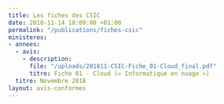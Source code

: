 ```yaml
---
title: Les fiches des CSIC
date: 2018-11-14 18:09:00 +01:00
permalink: "/publications/fiches-csic"
ministeres:
- annees:
  - avis:
    - description: 
      file: "/uploads/201811-CSIC-Fiche_01-Cloud_final.pdf"
      titre: Fiche 01 - Cloud (« Informatique en nuage »)
  titre: Novembre 2018
layout: avis-conformes
---
```


